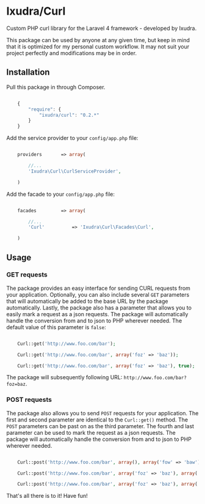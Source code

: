 Ixudra/Curl
=============

Custom PHP curl library for the Laravel 4 framework - developed by Ixudra.

This package can be used by anyone at any given time, but keep in mind that it is optimized for my personal custom workflow. It may not suit your project perfectly and modifications may be in order.




## Installation

Pull this package in through Composer.

```js

    {
        "require": {
            "ixudra/curl": "0.2.*"
        }
    }

```

Add the service provider to your `config/app.php` file:

```php

    providers       => array(

        //...
        'Ixudra\Curl\CurlServiceProvider',

    )

```

Add the facade to your `config/app.php` file:

```php

    facades         => array(

        //...
        'Curl'          => 'Ixudra\Curl\Facades\Curl',

    )

```




## Usage

### GET requests

The package provides an easy interface for sending CURL requests from your application. Optionally, you can also include several `GET` parameters that will automatically be added to the base URL by the package automatically. Lastly, the package also has a parameter that allows you to easily mark a request as a json requests. The package will automatically handle the conversion from and to json to PHP wherever needed. The default value of this parameter is `false`:

```php

    Curl::get('http://www.foo.com/bar');

    Curl::get('http://www.foo.com/bar', array('foz' => 'baz'));

    Curl::get('http://www.foo.com/bar', array('foz' => 'baz'), true);

```

The package will subsequently following URL: `http://www.foo.com/bar?foz=baz`.


### POST requests

The package also allows you to send `POST` requests for your application. The first and second parameter are identical to the `Curl::get()` method. The `POST` parameters can be past on as the third parameter. The fourth and last parameter can be used to mark the request as a json requests. The package will automatically handle the conversion from and to json to PHP wherever needed.

```php

    Curl::post('http://www.foo.com/bar', array(), array('fow' => 'baw'));

    Curl::post('http://www.foo.com/bar', array('foz' => 'baz'), array('fow' => 'baw'));

    Curl::post('http://www.foo.com/bar', array('foz' => 'baz'), array('fow' => 'baw'), true);

```

That's all there is to it! Have fun!